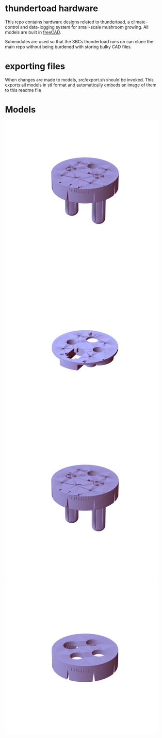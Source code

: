 # thundertoad hardware
This repo contains hardware designs related to
[thundertoad](https://github.com/ksu-cs-projects-2022-2023/spring2023-isaacPetersonKSU),
a climate-control and data-logging system for small-scale mushroom growing. All
models are built in [freeCAD](https://www.freecad.org/).


Submodules are used so that the SBCs thundertoad runs on can clone the main
repo without being burdened with storing bulky CAD files.


# exporting files
When changes are made to models, src/export.sh should be invoked. This exports all models in stl format and automatically embeds an image of them to this readme file

# Models
![unibody](img/unibody.png "2023-05-04 22:00:18")
![sensor_housing](img/sensor_housing.png "2023-05-04 22:00:18")
![port_clip](img/port_clip.png "2023-05-04 22:00:18")
![drill_guide](img/drill_guide.png "2023-05-04 22:00:18")
